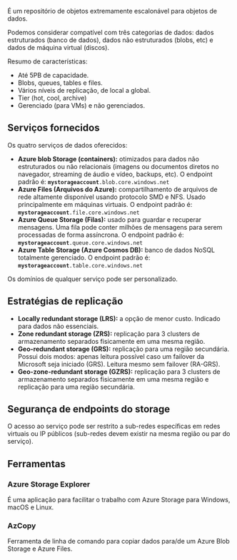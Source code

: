 É um repositório de objetos extremamente escalonável para objetos de dados.

Podemos considerar compatível com três categorias de dados: dados estruturados (banco de dados), dados não estruturados (blobs, etc) e dados de máquina virtual (discos).

Resumo de características:
- Até 5PB de capacidade.
- Blobs, queues, tables e files.
- Vários níveis de replicação, de local a global.
- Tier (hot, cool, archive)
- Gerenciado (para VMs) e não gerenciados.

## Serviços fornecidos

Os quatro serviços de dados oferecidos:

- **Azure blob Storage (containers):** otimizados para dados não estruturados ou não relacionais (imagens ou documentos diretos no navegador, streaming de áudio e vídeo, backups, etc). O endpoint padrão é: **`mystorageaccount`**`.blob.core.windows.net`
- **Azure Files (Arquivos do Azure):** compartilhamento de arquivos de rede altamente disponível usando protocolo SMD e NFS. Usado principalmente em máquinas virtuais. O endpoint padrão é: **`mystorageaccount`**`.file.core.windows.net`
- **Azure Queue Storage (Filas):** usado para guardar e recuperar mensagens. Uma fila pode conter milhões de mensagens para serem processadas de forma assíncrona. O endpoint padrão é: **`mystorageaccount`**`.queue.core.windows.net`
- **Azure Table Storage (Azure Cosmos DB):** banco de dados NoSQL totalmente gerenciado. O endpoint padrão é: **`mystorageaccount`**`.table.core.windows.net`

Os domínios de qualquer serviço pode ser personalizado.

## Estratégias de replicação


- **Locally redundant storage (LRS):** a opção de menor custo. Indicado para dados não essenciais.
- **Zone redundant storage (ZRS):** replicação para 3 clusters de armazenamento separados fisicamente em uma mesma região.
- **Geo-redundant storage (GRS):** replicação para uma região secundária. Possui dois modos: apenas leitura possível caso um failover da Microsoft seja iniciado (GRS). Leitura mesmo sem failover (RA-GRS). 
- **Geo-zone-redundant storage (GZRS):** replicação para 3 clusters de armazenamento separados fisicamente em uma mesma região e  replicação para uma região secundária.

## Segurança de endpoints do storage

O acesso ao serviço pode ser restrito a sub-redes específicas em redes virtuais ou IP públicos (sub-redes devem existir na mesma região ou par do serviço).

## Ferramentas

### Azure Storage Explorer

É uma aplicação para facilitar o trabalho com Azure Storage para Windows, macOS e Linux.

### AzCopy

Ferramenta de linha de comando para copiar dados para/de um Azure Blob Storage e Azure Files.



